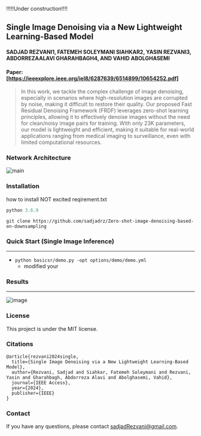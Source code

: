 !!!!!Under construction!!!!

Single Image Denoising via a New Lightweight Learning-Based Model
---
#### SADJAD REZVANI1, FATEMEH SOLEYMANI SIAHKAR2, YASIN REZVANI3, ABDORREZAALAVI GHARAHBAGH4, AND VAHID ABOLGHASEMI
#### Paper: [https://ieeexplore.ieee.org/iel8/6287639/6514899/10654252.pdf]
> In this work, we tackle the complex challenge of image denoising, especially in scenarios where high-resolution images are corrupted by noise, making it difficult to restore their quality. Our proposed Fast Residual Denoising Framework (FRDF) leverages zero-shot learning principles, allowing it to effectively denoise images without the need for clean/noisy image pairs for training. With only 23K parameters, our model is lightweight and efficient, making it suitable for real-world applications ranging from medical imaging to surveillance, even with limited computational resources.
### Network Architecture
![main](https://github.com/user-attachments/assets/d5960eaf-ba06-4967-8e56-6bb2c48c8220)


### Installation
how to  install
NOT excited reqirement.txt 

```python
python 3.6.9
```
```
git clone https://github.com/sadjadrz/Zero-shot-image-denoising-based-on-downsampling
```

### Quick Start (Single Image Inference)
---
* ```python basicsr/demo.py -opt options/demo/demo.yml```
  * modified your 

### Results

---
![image](https://github.com/user-attachments/assets/87d37ce0-8452-4387-abdc-217b744993ce)


### License

This project is under the MIT license.

### Citations
```
@article{rezvani2024single,
  title={Single Image Denoising via a New Lightweight Learning-Based Model},
  author={Rezvani, Sadjad and Siahkar, Fatemeh Soleymani and Rezvani, Yasin and Gharahbagh, Abdorreza Alavi and Abolghasemi, Vahid},
  journal={IEEE Access},
  year={2024},
  publisher={IEEE}
}
```


### Contact
If you have any questions, please contact sadjadRezvani@gmail.com.

